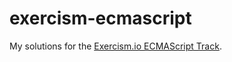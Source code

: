# exercism-ecmascript

My solutions for the [Exercism.io ECMAScript Track](http://exercism.io/languages/ecmascript/about).
